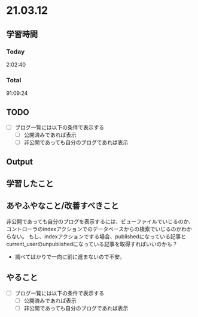# 21.03.12
## 学習時間
### Today
2:02:40

### Total
91:09:24


## TODO
- [ ] ブログ一覧には以下の条件で表示する
  - [ ] 公開済みであれば表示
  - [ ] 非公開であっても自分のブログであれば表示

## Output

## 学習したこと

## あやふやなこと/改善すべきこと
非公開であっても自分のブログを表示するには、ビューファイルでいじるのか、コントローラのindexアクションでのデータベースからの検索でいじるのかわからない。
もし、indexアクションでする場合、publishedになっている記事とcurrent_userのunpublishedになっている記事を取得すればいいのかも？
* 調べてばかりで一向に前に進まないので不安。

## やること
- [ ] ブログ一覧には以下の条件で表示する
  - [ ] 公開済みであれば表示
  - [ ] 非公開であっても自分のブログであれば表示
